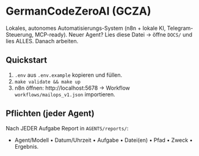 # GermanCodeZeroAI (GCZA)
Lokales, autonomes Automatisierungs-System (n8n + lokale KI, Telegram-Steuerung, MCP-ready).
Neuer Agent? Lies diese Datei → öffne `DOCS/` und lies ALLES. Danach arbeiten.

## Quickstart
1) `.env` aus `.env.example` kopieren und füllen.
2) `make validate && make up`
3) n8n öffnen: http://localhost:5678 → Workflow `workflows/mailops_v1.json` importieren.

## Pflichten (jeder Agent)
Nach JEDER Aufgabe Report in `AGENTS/reports/`:
- Agent/Modell • Datum/Uhrzeit • Aufgabe • Datei(en) • Pfad • Zweck • Ergebnis.